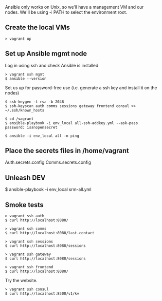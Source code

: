 
Ansible only works on Unix, so we'll have a management VM and our nodes.
We'll be using -i PATH to select the environment root.


Create the local VMs
------------------------
```
> vagrant up
```


Set up Ansible mgmt node
------------------------
Log in using ssh and check Ansible is installed
```
> vagrant ssh mgmt
$ ansible --version
```

Set us up for password-free use (i.e. generate a ssh key and install it on the nodes)
```
$ ssh-keygen -t rsa -b 2048
$ ssh-keyscan auth comms sessions gateway frontend consul >> ~/.ssh/known_hosts

$ cd /vagrant
$ ansible-playbook -i env_local all-ssh-addkey.yml --ask-pass
password: isanopensecret

$ ansible -i env_local all -m ping
```


Place the secrets files in /home/vagrant
------------------------
Auth.secrets.config
Comms.secrets.config


Unleash DEV
------------------------
$ ansible-playbook -i env_local srm-all.yml


Smoke tests
-----------------------
```
> vagrant ssh auth
$ curl http://localhost:8080/
```

```
> vagrant ssh comms
$ curl http://localhost:8080/last-contact
```

```
> vagrant ssh sessions
$ curl http://localhost:8080/sessions
```

```
> vagrant ssh gateway
$ curl http://localhost:8080/sessions
```

```
> vagrant ssh frontend
$ curl http://localhost:8080/
```

Try the website.

```
> vagrant ssh consul
$ curl http://localhost:8500/v1/kv
```
